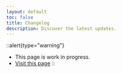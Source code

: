 ```yaml
---
layout: default
toc: false
title: Changelog
description: Discover the latest updates.
---
```


::alert{type="warning"}
- This page is work in progress.
- [Visit this page](https://github.com/nuxt-modules/sanity/releases)
::

